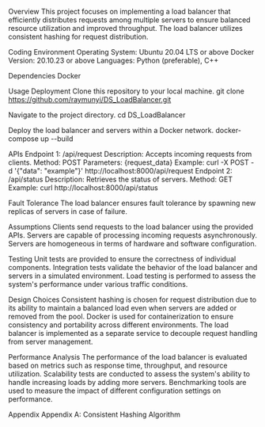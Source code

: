 Overview
This project focuses on implementing a load balancer that efficiently distributes requests among multiple servers to ensure balanced resource utilization and improved throughput. The load balancer utilizes consistent hashing for request distribution.

Coding Environment
Operating System: Ubuntu 20.04 LTS or above
Docker Version: 20.10.23 or above
Languages: Python (preferable), C++

Dependencies
Docker

Usage
Deployment
Clone this repository to your local machine.
git clone https://github.com/raymunyi/DS_LoadBalancer.git

Navigate to the project directory.
cd DS_LoadBalancer

Deploy the load balancer and servers within a Docker network.
docker-compose up --build

APIs
Endpoint 1: /api/request
Description: Accepts incoming requests from clients.
Method: POST
Parameters: {request_data}
Example: curl -X POST -d '{"data": "example"}' http://localhost:8000/api/request
Endpoint 2: /api/status
Description: Retrieves the status of servers.
Method: GET
Example: curl http://localhost:8000/api/status

Fault Tolerance
The load balancer ensures fault tolerance by spawning new replicas of servers in case of failure.

Assumptions
Clients send requests to the load balancer using the provided APIs.
Servers are capable of processing incoming requests asynchronously.
Servers are homogeneous in terms of hardware and software configuration.

Testing
Unit tests are provided to ensure the correctness of individual components.
Integration tests validate the behavior of the load balancer and servers in a simulated environment.
Load testing is performed to assess the system's performance under various traffic conditions.

Design Choices
Consistent hashing is chosen for request distribution due to its ability to maintain a balanced load even when servers are added or removed from the pool.
Docker is used for containerization to ensure consistency and portability across different environments.
The load balancer is implemented as a separate service to decouple request handling from server management.

Performance Analysis
The performance of the load balancer is evaluated based on metrics such as response time, throughput, and resource utilization.
Scalability tests are conducted to assess the system's ability to handle increasing loads by adding more servers.
Benchmarking tools are used to measure the impact of different configuration settings on performance.

Appendix
Appendix A: Consistent Hashing Algorithm